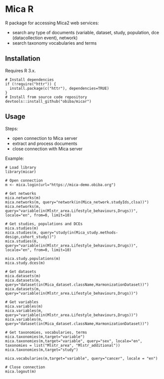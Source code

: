 # Mica R

R package for accessing Mica2 web services:
* search any type of documents (variable, dataset, study, population, dce (datacollection event), network)
* search taxonomy vocabularies and terms

## Installation

Requires R 3.x.

```
# Install dependencies
if (!require("httr")) {
  install.package(c("httr"), dependencies=TRUE)
}
# Install from source code repository
devtools::install_github("obiba/micar")
```
## Usage

Steps:
* open connection to Mica server
* extract and process documents
* close connection with Mica server

Example:

```
# Load library
library(micar)

# Open connection
m <- mica.login(url="https://mica-demo.obiba.org")

# Get networks 
mica.networks(m)
mica.networks(m, query="network(in(Mica_network.studyIds,clsa))")
mica.networks(m, query="variable(in(Mlstr_area.Lifestyle_behaviours,Drugs))", locale="en", from=0, limit=10)

# Get studies, populations and DCEs
mica.studies(m)
mica.studies(m, query="study(in(Mica_study.methods-design,cohort_study))")
mica.studies(m, query="variable(in(Mlstr_area.Lifestyle_behaviours,Drugs))", locale="en", from=0, limit=10)

mica.study.populations(m)
mica.study.dces(m)

# Get datasets
mica.datasets(m)
mica.datasets(m, query="dataset(in(Mica_dataset.className,HarmonizationDataset))")
mica.datasets(m, query="variable(in(Mlstr_area.Lifestyle_behaviours,Drugs))")

# Get variables
mica.variables(m)
mica.variables(m, query="variable(in(Mlstr_area.Lifestyle_behaviours,Drugs))")
mica.variables(m, query="dataset(in(Mica_dataset.className,HarmonizationDataset))")

# Get taxonomies, vocabularies, terms
mica.taxonomies(m,target="variable")
mica.taxonomies(m,target="variable", query="sex", locale="en", taxonomies = list("Mlstr_area", "Mlstr_additional"))
mica.taxonomies(m,target="study")

mica.vocabularies(m,target="variable", query="cancer", locale = "en")

# Close connection
mica.logout(m)
```
